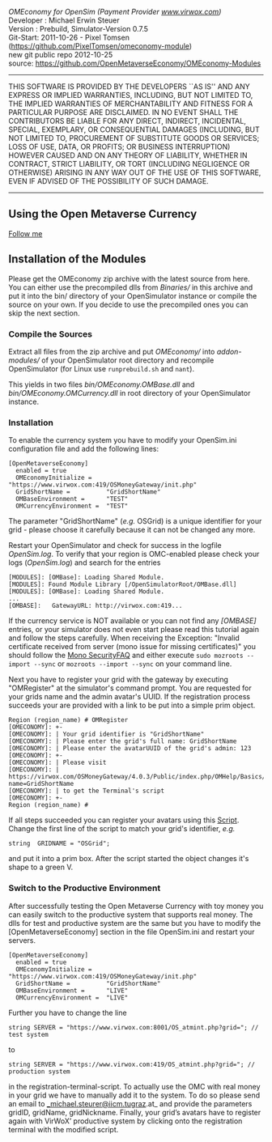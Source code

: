 *OMEconomy for OpenSim (Payment Provider www.virwox.com)*  
Developer : Michael Erwin Steuer  
Version : Prebuild, Simulator-Version 0.7.5  
Git-Start: 2011-10-26 - Pixel Tomsen (https://github.com/PixelTomsen/omeconomy-module)  
new git public repo 2012-10-25  
source: https://github.com/OpenMetaverseEconomy/OMEconomy-Modules   

****************************************************************************
THIS SOFTWARE IS PROVIDED BY THE DEVELOPERS ``AS IS'' AND ANY EXPRESS OR
IMPLIED WARRANTIES, INCLUDING, BUT NOT LIMITED TO, THE IMPLIED
WARRANTIES OF MERCHANTABILITY AND FITNESS FOR A PARTICULAR PURPOSE ARE
DISCLAIMED. IN NO EVENT SHALL THE CONTRIBUTORS BE LIABLE FOR ANY
DIRECT, INDIRECT, INCIDENTAL, SPECIAL, EXEMPLARY, OR CONSEQUENTIAL
DAMAGES (INCLUDING, BUT NOT LIMITED TO, PROCUREMENT OF SUBSTITUTE
GOODS OR SERVICES; LOSS OF USE, DATA, OR PROFITS; OR BUSINESS
INTERRUPTION) HOWEVER CAUSED AND ON ANY THEORY OF LIABILITY, WHETHER
IN CONTRACT, STRICT LIABILITY, OR TORT (INCLUDING NEGLIGENCE OR
OTHERWISE) ARISING IN ANY WAY OUT OF THE USE OF THIS SOFTWARE, EVEN IF
ADVISED OF THE POSSIBILITY OF SUCH DAMAGE.
*****************************************************************************


## Using the Open Metaverse Currency
  [Follow me](Docs/Register.md)

## Installation of the Modules

Please get the OMEconomy zip archive with the latest source from here. You can either use the precompiled dlls from _Binaries/_ in this archive and put it into the bin/ directory of your OpenSimulator instance or compile the source on your own. If you decide to use the precompiled ones you can skip the next section.

### Compile the Sources

Extract all files from the zip archive and put _OMEconomy/_ into _addon-modules/_ of your OpenSimulator root directory and recompile OpenSimulator (for Linux use `runprebuild.sh` and `nant`).
<!--
Change the configuration files _OMEconomy/prebuild.OMBase.xml_ and _OMEconomy/prebuild.OMCurrency.xml_ according to your OpenSimulator Version (either SEVEN\_THREE for OpenSimulator 0.7.3 or SEVEN\_FOUR for OpenSimulator 0.7.4)
-->
This yields in two files _bin/OMEconomy.OMBase.dll_ and _bin/OMEconomy.OMCurrency.dll_ in root directory of your OpenSimulator instance.

### Installation

To enable the currency system you have to modify your OpenSim.ini configuration file and add the following lines:

    [OpenMetaverseEconomy]
      enabled = true
      OMEconomyInitialize =    "https://www.virwox.com:419/OSMoneyGateway/init.php"
      GridShortName =          "GridShortName"
      OMBaseEnvironment =      "TEST"
      OMCurrencyEnvironment =  "TEST"

The parameter "GridShortName" (_e.g._ OSGrid) is a unique identifier for your grid - please choose it carefully because it can not be changed any more.

Restart your OpenSimulator and check for success in the logfile _OpenSim.log_. To verify that your region is OMC-enabled please check your logs (_OpenSim.log_) and search for the entries

    [MODULES]: [OMBase]: Loading Shared Module.
    [MODULES]: Found Module Library [/OpenSimulatorRoot/OMBase.dll]
    [MODULES]: [OMBase]: Loading Shared Module.
    ...
    [OMBASE]:   GatewayURL: http://virwox.com:419...

If the currency service is NOT available or you can not find any *[OMBASE]* entries, or your simulator does not even start please read this tutorial again and follow the steps carefully.
When receiving the Exception: "Invalid certificate received from server (mono issue for missing certificates)" you should follow the [Mono SecurityFAQ](http://www.mono-project.com/FAQ:_Security) and either execute `sudo mozroots --import --sync` or `mozroots --import --sync` on your command line.

Next you have to register your grid with the gateway by executing "OMRegister" at the simulator's command prompt. You are requested for your grids name and the admin avatar's UUID. If the registration process succeeds your are provided with a link to be put into a simple prim object.

    Region (region_name) # OMRegister
    [OMECONOMY]: +-
    [OMECONOMY]: | Your grid identifier is "GridShortName"
    [OMECONOMY]: | Please enter the grid's full name: GridShortName
    [OMECONOMY]: | Please enter the avatarUUID of the grid's admin: 123
    [OMECONOMY]: +-
    [OMECONOMY]: | Please visit
    [OMECONOMY]: |   https://virwox.com/OSMoneyGateway/4.0.3/Public/index.php/OMHelp/Basics/Script?name=GridShortName
    [OMECONOMY]: | to get the Terminal's script
    [OMECONOMY]: +-
    Region (region_name) #

If all steps succeeded you can register your avatars using this [Script](./InworldScripts/OSgrid_TerminalScript.lsl). Change the first line of the script to match your grid's identifier, _e.g._

    string  GRIDNAME = "OSGrid";

and put it into a prim box. After the script started the object changes it's shape to a green V.

### Switch to the Productive Environment

After successfully testing the Open Metaverse Currency with toy money you can easily switch to the productive system that supports real money. The dlls for test and productive system are the same but you have to modify the [OpenMetaverseEconomy] section in the file OpenSim.ini and restart your servers.

    [OpenMetaverseEconomy]
      enabled = true
      OMEconomyInitialize =    "https://www.virwox.com:419/OSMoneyGateway/init.php"
      GridShortName =          "GridShortName"
      OMBaseEnvironment =      "LIVE"
      OMCurrencyEnvironment =  "LIVE"

Further you have to change the line

`string SERVER = "https://www.virwox.com:8001/OS_atmint.php?grid="; // test system`

to

`string SERVER = "https://www.virwox.com:419/OS_atmint.php?grid="; // production system`

in the registration-terminal-script. To actually use the OMC with real money in your grid we have to manually add it to the system. To do so please send an email to _michael.steurer@iicm.tugraz.at_ and provide the parameters gridID, gridName, gridNickname. Finally, your grid’s avatars have to register again with VirWoX’ productive system by clicking onto the registration terminal with the modified script.
